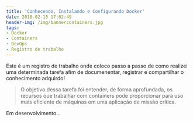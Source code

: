 ```yaml
---
title: 'Conhecendo, Instalando e Configurando Docker'
date: 2018-02-15 17:02:49
header-img: /img/bannercontainers.jpg
tags: 
- Docker
- Containers
- DevOps
- Registro de trabalho
---
```


Este é um registro de trabalho onde coloco passo a passo de como realizei uma determinada tarefa afim de documenentar, registrar e compartilhar o conhecimento adquirdo!

> O objetivo dessa tarefa foi entender, de forma aprofundada, os recursos que trabalhar com containers pode proporcionar para uso mais eficiente de máquinas em uma aplicação de missão crítica.

Em desenvolvimento...